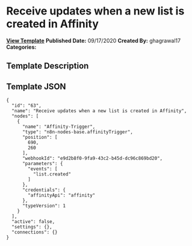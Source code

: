 # Receive updates when a new list is created in Affinity

**[View Template](https://n8n.io/workflows/672-/)**  **Published Date:** 09/17/2020  **Created By:** ghagrawal17  **Categories:**   

## Template Description



## Template JSON

```
{
  "id": "63",
  "name": "Receive updates when a new list is created in Affinity",
  "nodes": [
    {
      "name": "Affinity-Trigger",
      "type": "n8n-nodes-base.affinityTrigger",
      "position": [
        690,
        260
      ],
      "webhookId": "e9d2b8f0-9fa9-43c2-b45d-dc96c869bd20",
      "parameters": {
        "events": [
          "list.created"
        ]
      },
      "credentials": {
        "affinityApi": "affinity"
      },
      "typeVersion": 1
    }
  ],
  "active": false,
  "settings": {},
  "connections": {}
}
```
